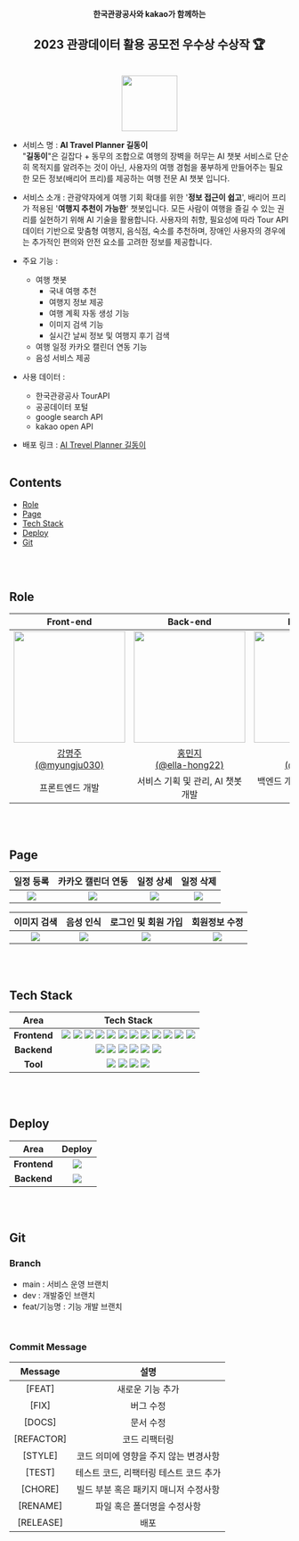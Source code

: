 <div align="center">

**한국관광공사와 kakao가 함께하는**

 <h2> 2023 관광데이터 활용 공모전 우수상 수상작 🏆</h2>

 <br/>

  <img src="https://github.com/GIL-DONG/gil-dong-project-client/assets/96197310/823746fa-dcc8-4085-a546-44e24544e38e" width="100px" height="100px"/>

  <br/>

</div>
  
- 서비스 명 : **AI Travel Planner 길동이** <br/> 
"**길동이**"은 길잡다 + 동무의 조합으로 여행의 장벽을 허무는 AI 챗봇 서비스로 단순히 목적지를 알려주는 것이 아닌, 사용자의 여행 경험을 풍부하게 만들어주는 필요한 모든 정보(배리어 프리)를 제공하는 여행 전문 AI 챗봇 입니다.

- 서비스 소개 : 관광약자에게 여행 기회 확대를 위한 '**정보 접근이 쉽고**', 배리어 프리가 적용된 '**여행지 추천이 가능한**' 챗봇입니다. 모든 사람이 여행을 즐길 수 있는 권리를 실현하기 위해 AI 기술을 활용합니다. 사용자의 취향, 필요성에 따라 Tour API 데이터 기반으로 맞춤형 여행지, 음식점, 숙소를 추천하며, 장애인 사용자의 경우에는 추가적인 편의와 안전 요소를 고려한 정보를 제공합니다.

- 주요 기능 :

  - 여행 챗봇
    - 국내 여행 추천
    - 여행지 정보 제공
    - 여행 계획 자동 생성 기능
    - 이미지 검색 기능
    - 실시간 날씨 정보 및 여행지 후기 검색
  - 여행 일정 카카오 캘린더 연동 기능
  - 음성 서비스 제공

- 사용 데이터 :

  - 한국관광공사 TourAPI
  - 공공데이터 포털
  - google search API
  - kakao open API

- 배포 링크 : [AI Trevel Planner 길동이](https://gildong.site)
  <br />
  <br />

## Contents

- [Role](#role)
- [Page](#page)
- [Tech Stack](#tech-stack)
- [Deploy](#deploy)
- [Git](#git)

<br />
<br />

## Role

<div align="center">

|                                           Front-end                                           |                                           Back-end                                            |                                           Back-end                                            |                                           Back-end                                            |
| :-------------------------------------------------------------------------------------------: | :-------------------------------------------------------------------------------------------: | :-------------------------------------------------------------------------------------------: | :-------------------------------------------------------------------------------------------: |
| <img src="https://avatars.githubusercontent.com/u/96197310?v=4" width="200px" height="200px"> | <img src="https://avatars.githubusercontent.com/u/72532377?v=4" width="200px" height="200px"> | <img src="https://avatars.githubusercontent.com/u/86283443?v=4" width="200px" height="200px"> | <img src="https://avatars.githubusercontent.com/u/97862180?v=4" width="200px" height="200px"> |
|                   [강명주<br/>(@myungju030)](https://github.com/myungju030)                   |                  [홍민지<br/>(@ella-hong22)](https://github.com/ella-hong22)                  |                      [이원석<br/>(@leewaay)](https://github.com/leewaay)                      |                  [이준엽<br/>(@Makeitshort)](https://github.com/Makeitshort)                  |
|                                        프론트엔드 개발                                        |                               서비스 기획 및 관리, AI 챗봇 개발                               |                                백엔드 개발 총괄, AI 챗봇 개발                                 |                                DB관리, 이미지 검색 서비스 개발                                |

</div>

<br/>
<br/>

## Page

|                                                      일정 등록                                                       |                                                  카카오 캘린더 연동                                                  |                                                      일정 상세                                                       |                                                      일정 삭제                                                       |
| :------------------------------------------------------------------------------------------------------------------: | :------------------------------------------------------------------------------------------------------------------: | :------------------------------------------------------------------------------------------------------------------: | :------------------------------------------------------------------------------------------------------------------: |
| <img src="https://github.com/GIL-DONG/gil-dong-project-client/assets/96197310/df857d68-f216-4e8e-a624-0b1788ec08a1"> | <img src="https://github.com/GIL-DONG/gil-dong-project-client/assets/96197310/32ba1377-0ed5-4bd2-b815-d84ed5fd4cf6"> | <img src="https://github.com/GIL-DONG/gil-dong-project-client/assets/96197310/442cb415-2529-48bc-aeef-d667695b3452"> | <img src="https://github.com/GIL-DONG/gil-dong-project-client/assets/96197310/6d5eb6ac-cdbe-4143-92a2-ff27688b579b"> |

|                                                     이미지 검색                                                      |                                                      음성 인식                                                       |                                                 로그인 및 회원 가입                                                  |                                                    회원정보 수정                                                     |
| :------------------------------------------------------------------------------------------------------------------: | :------------------------------------------------------------------------------------------------------------------: | :------------------------------------------------------------------------------------------------------------------: | :------------------------------------------------------------------------------------------------------------------: |
| <img src="https://github.com/GIL-DONG/gil-dong-project-client/assets/96197310/9f032db4-0031-47ec-8497-828fb00326ba"> | <img src="https://github.com/GIL-DONG/gil-dong-project-client/assets/96197310/e0bdfc10-2ccf-4e7f-aa53-a42340a4050b"> | <img src="https://github.com/GIL-DONG/gil-dong-project-client/assets/96197310/bae00e0e-1cb9-4736-b2c9-0d1ec1b2fba5"> | <img src="https://github.com/GIL-DONG/gil-dong-project-client/assets/96197310/a4025fd7-129f-4313-9214-1bb559f14098"> |

<br />
<br />

## Tech Stack

<div align =center>

|     Area     |                                                                                                                                                                                                                                                                                                                                                                                                                                                                                                                                                                                                                                       Tech Stack                                                                                                                                                                                                                                                                                                                                                                                                                                                                                                                                                                                                                                        |
| :----------: | :-------------------------------------------------------------------------------------------------------------------------------------------------------------------------------------------------------------------------------------------------------------------------------------------------------------------------------------------------------------------------------------------------------------------------------------------------------------------------------------------------------------------------------------------------------------------------------------------------------------------------------------------------------------------------------------------------------------------------------------------------------------------------------------------------------------------------------------------------------------------------------------------------------------------------------------------------------------------------------------------------------------------------------------------------------------------------------------------------------------------------------------------------------------------------------------------------------------------------------------------------------------------------------------: |
| **Frontend** | <img src="https://img.shields.io/badge/TypeScript-3178C6.svg?style=for-the-badge&logo=TypeScript&logoColor=black"> <img src="https://img.shields.io/badge/-vite-FFD22A?style=for-the-badge&logo=vite&logoColor=white"> <img src="https://img.shields.io/badge/react-61DAFB?style=for-the-badge&logo=react&logoColor=black"> <img src="https://img.shields.io/badge/Axios-5A29E4.svg?&style=for-the-badge&logo=axios&logoColor=white"> <img src="https://img.shields.io/badge/React Router-CA4245.svg?&style=for-the-badge&logo=reactrouter&logoColor=white"> <img src="https://img.shields.io/badge/RECOIL-3578E5?&style=for-the-badge&logo=recoil&logoColor=white"> <img src="https://img.shields.io/badge/Sass-CC6699?&style=for-the-badge&logo=Sass&logoColor=white"> <img src="https://img.shields.io/badge/reactIcons-e91e63?&style=for-the-badge&logoColor=white"> <img src="https://img.shields.io/badge/ESLINT-4B32C3?&style=for-the-badge&logo=ESLint&logoColor=white"> <img src="https://img.shields.io/badge/PRETTIER-F7B93E?&style=for-the-badge&logo=Prettier&logoColor=white"> <img src="https://img.shields.io/badge/husky-285f77?&style=for-the-badge&logoColor=white"> <img src="https://img.shields.io/badge/lintStaged-4daad4?&style=for-the-badge&logoColor=white"> |
| **Backend**  |                                                                                                                                                                                                                                                                                                           <img src="https://img.shields.io/badge/python-3776AB.svg?style=for-the-badge&logo=python&logoColor=white"> <img src="https://img.shields.io/badge/fastapi-009688.svg?style=for-the-badge&logo=fastapi&logoColor=black"> <img src="https://img.shields.io/badge/openai gpt-412991.svg?style=for-the-badge&logo=openai&logoColor=black"> <img src="https://img.shields.io/badge/sllm finetuning-412950?&style=for-the-badge&logoColor=white"> <img src="https://img.shields.io/badge/imagebind-4daad4?&style=for-the-badge&logoColor=white"> <img src="https://img.shields.io/badge/elasticsearch-005571.svg?style=for-the-badge&logo=elasticsearch&logoColor=white">                                                                                                                                                                                                                                                                                                           |
|   **Tool**   |                                                                                                                                                                                                                                                                                                                                                                                                                      <img src="https://img.shields.io/badge/notion-000000.svg?style=for-the-badge&logo=notion&logoColor=white"> <img src="https://img.shields.io/badge/figma-F24E1E.svg?style=for-the-badge&logo=figma&logoColor=white"> <img src="https://img.shields.io/badge/postman-FF6C37.svg?style=for-the-badge&logo=postman&logoColor=white"> <img src="https://img.shields.io/badge/discord-5865F2.svg?style=for-the-badge&logo=discord&logoColor=white">                                                                                                                                                                                                                                                                                                                                                                                                                      |

</div>
<br />
<br />

## Deploy

|     Area     |                                                        Deploy                                                        |
| :----------: | :------------------------------------------------------------------------------------------------------------------: |
| **Frontend** | <img src="https://github.com/GIL-DONG/gil-dong-project-client/assets/96197310/020bd094-adaa-4608-bfcc-3e0ce7d15341"> |
| **Backend**  | <img src="https://github.com/GIL-DONG/gil-dong-project-client/assets/96197310/fa06a383-c60a-4485-bc6e-cb0e2915a947"> |

<br />
<br />

## Git

### Branch

- main : 서비스 운영 브랜치
- dev : 개발중인 브랜치
- feat/기능명 : 기능 개발 브랜치

<br/>

### Commit Message

|  Message   |                  설명                  |
| :--------: | :------------------------------------: |
|   [FEAT]   |            새로운 기능 추가            |
|   [FIX]    |               버그 수정                |
|   [DOCS]   |               문서 수정                |
| [REFACTOR] |             코드 리팩터링              |
|  [STYLE]   | 코드 의미에 영향을 주지 않는 변경사항  |
|   [TEST]   | 테스트 코드, 리팩터링 테스트 코드 추가 |
|  [CHORE]   | 빌드 부분 혹은 패키지 매니저 수정사항  |
|  [RENAME]  |      파일 혹은 폴더명을 수정사항       |
| [RELEASE]  |                  배포                  |
